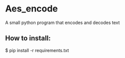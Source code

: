 # Aes_encode
A small python program that encodes and decodes text

## How to install: 
$ pip install -r requirements.txt